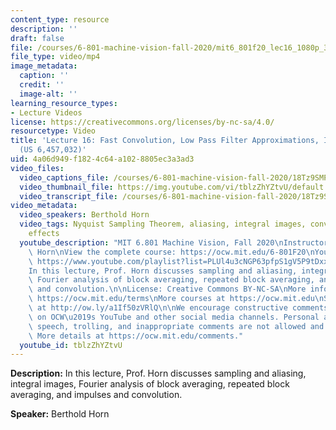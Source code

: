 ```yaml
---
content_type: resource
description: ''
draft: false
file: /courses/6-801-machine-vision-fall-2020/mit6_801f20_lec16_1080p_360p_16_9.mp4
file_type: video/mp4
image_metadata:
  caption: ''
  credit: ''
  image-alt: ''
learning_resource_types:
- Lecture Videos
license: https://creativecommons.org/licenses/by-nc-sa/4.0/
resourcetype: Video
title: 'Lecture 16: Fast Convolution, Low Pass Filter Approximations, Integral Images
  (US 6,457,032)'
uid: 4a06d949-f182-4c64-a102-8805ec3a3ad3
video_files:
  video_captions_file: /courses/6-801-machine-vision-fall-2020/18Tz9SMPU50GRZXbSSXQbIc197qnxKJH7_transcript.webvtt
  video_thumbnail_file: https://img.youtube.com/vi/tblzZhYZtvU/default.jpg
  video_transcript_file: /courses/6-801-machine-vision-fall-2020/18Tz9SMPU50GRZXbSSXQbIc197qnxKJH7_transcript.pdf
video_metadata:
  video_speakers: Berthold Horn
  video_tags: Nyquist Sampling Theorem, aliasing, integral images, convolution, warping
    effects
  youtube_description: "MIT 6.801 Machine Vision, Fall 2020\nInstructor: Berthold\
    \ Horn\nView the complete course: https://ocw.mit.edu/6-801F20\nYouTube Playlist:\
    \ https://www.youtube.com/playlist?list=PLUl4u3cNGP63pfpS1gV5P9tDxxL_e4W8O\n\n\
    In this lecture, Prof. Horn discusses sampling and aliasing, integral images,\
    \ Fourier analysis of block averaging, repeated block averaging, and impulses\
    \ and convolution.\n\nLicense: Creative Commons BY-NC-SA\nMore information at\
    \ https://ocw.mit.edu/terms\nMore courses at https://ocw.mit.edu\nSupport OCW\
    \ at http://ow.ly/a1If50zVRlQ\n\nWe encourage constructive comments and discussion\
    \ on OCW\u2019s YouTube and other social media channels. Personal attacks, hate\
    \ speech, trolling, and inappropriate comments are not allowed and may be removed.\
    \ More details at https://ocw.mit.edu/comments."
  youtube_id: tblzZhYZtvU
---
```

**Description:** In this lecture, Prof. Horn discusses sampling and aliasing, integral images, Fourier analysis of block averaging, repeated block averaging, and impulses and convolution.

**Speaker:** Berthold Horn